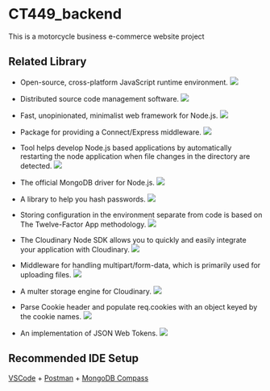 # CT449_backend

This is a motorcycle business e-commerce website project

## Related Library

- Open-source, cross-platform JavaScript runtime environment. <a href="https://nodejs.org/en/" alt="Nodejs"><img src="https://img.shields.io/badge/Nodejs-v18.13.0-blue?logo=nodejs" /></a>

- Distributed source code management software. <a href="https://pypi.org/project/pip/" alt="git"><img src="https://img.shields.io/badge/git-v2.39.1-blue?logo=git" /></a>

- Fast, unopinionated, minimalist web framework for Node.js. <a href="https://expressjs.com/" alt="expressjs"><img src="https://img.shields.io/badge/express-v4.18.2-blue?logo=express" /></a>

- Package for providing a Connect/Express middleware. <a href="https://www.npmjs.com/package/cors" alt="cors"><img src="https://img.shields.io/badge/cors-v2.8.5-blue?logo=cors" /></a>

- Tool helps develop Node.js based applications by automatically restarting the node application when file changes in the directory are detected. <a href="https://www.npmjs.com/package/nodemon" alt="nodemon"><img src="https://img.shields.io/badge/nodemon-v2.0.21-blue?logo=nodemon" /></a>

- The official MongoDB driver for Node.js. <a href="https://www.npmjs.com/package/mongodb" alt="mongodb"><img src="https://img.shields.io/badge/mongodb-v5.1.0-blue?logo=mongodb" /></a>

- A library to help you hash passwords. <a href="https://www.npmjs.com/package/bcrypt"><img src="https://img.shields.io/badge/bcrypt-v5.1.0-blue?logo=bcrypt" /></a>

- Storing configuration in the environment separate from code is based on The Twelve-Factor App methodology. <a href="https://www.npmjs.com/package/dotenv"><img src="https://img.shields.io/badge/dotenv-v16.0.3-blue?logo=dotenv" /></a>

- The Cloudinary Node SDK allows you to quickly and easily integrate your application with Cloudinary. <a href="https://www.npmjs.com/package/cloudinary"><img src="https://img.shields.io/badge/cloudinary-v1.35.0-blue?logo=cloudinary" /></a>

- Middleware for handling multipart/form-data, which is primarily used for uploading files. <a href="https://www.npmjs.com/package/multer"><img src="https://img.shields.io/badge/multer-v1.4.5-blue?logo=multer" /></a>

- A multer storage engine for Cloudinary. <a href="https://www.npmjs.com/package/multer-storage-cloudinary"><img src="https://img.shields.io/badge/multer storagecloudinary-v4.0.0-blue?logo=multer-storage-cloudinary" /></a>

- Parse Cookie header and populate req.cookies with an object keyed by the cookie names. <a href="https://www.npmjs.com/package/cookie-parser"><img src="https://img.shields.io/badge/cookie parser-v1.4.6-blue?logo=cookie-parser" /></a>

- An implementation of JSON Web Tokens. <a href="https://www.npmjs.com/package/jsonwebtoken"><img src="https://img.shields.io/badge/jsonwebtoken-v9.0.0-blue?logo=jsonwebtoken" /></a>

## Recommended IDE Setup

[VSCode](https://code.visualstudio.com/) + [Postman](https://www.postman.com) + [MongoDB Compass](https://www.mongodb.com/)
